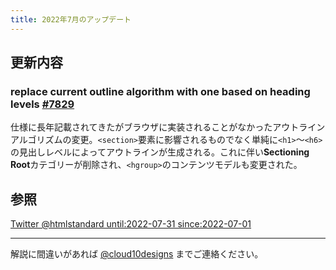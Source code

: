 ```yaml
---
title: 2022年7月のアップデート
---
```


## 更新内容

### replace current outline algorithm with one based on heading levels [#7829](https://github.com/whatwg/html/pull/7829)

仕様に長年記載されてきたがブラウザに実装されることがなかったアウトラインアルゴリズムの変更。`<section>`要素に影響されるものでなく単純に`<h1>`〜`<h6>`の見出しレベルによってアウトラインが生成される。これに伴い**Sectioning Root**カテゴリーが削除され、`<hgroup>`のコンテンツモデルも変更された。

## 参照

[Twitter @htmlstandard until:2022-07-31 since:2022-07-01](<https://twitter.com/search?q=(from%3Ahtmlstandard)%20until%3A2022-07-31%20since%3A2022-07-01&f=live>)

---

解説に間違いがあれば [@cloud10designs](https://twitter.com/cloud10designs) までご連絡ください。

